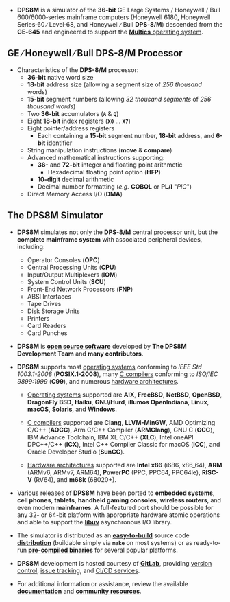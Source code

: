 <!-- SPDX-License-Identifier: ICU
     Copyright (c) 2019-2021 Dean S. Anderson
     Copyright (c) 2022 The DPS8M Development Team
 -->
* **DPS8M** is a simulator of the **36‑bit** GE Large Systems / Honeywell / Bull 600/6000‑series mainframe computers (Honeywell 6180, Honeywell Series‑60 ∕ Level‑68, and Honeywell ∕ Bull **DPS‑8/M**) descended from the **GE‑645** and engineered to support the [**Multics** operating system](https://swenson.org/multics_wiki/).

## GE ∕ Honeywell ∕ Bull DPS-8/M Processor

* Characteristics of the **DPS-8/M** processor:
  * **36-bit** native word size
  * **18-bit** address size (allowing a segment size of *256 thousand* words)
  * **15-bit** segment numbers (allowing *32 thousand segments* of *256 thousand words*)
  * Two **36-bit** accumulators (**`A`** &  **`Q`**)
  * Eight **18-bit** index registers (**`X0`** … **`X7`**)
  * Eight pointer/address registers
    * Each containing a **15-bit** segment number, **18-bit** address, and **6-bit** identifier
  * String manipulation instructions (**move** & **compare**)
  * Advanced mathematical instructions supporting:
    * **36-** and **72-bit** integer and floating point arithmetic
      * Hexadecimal floating point option (**HFP**)
    * **10-digit** decimal arithmetic
    * Decimal number formatting (*e.g.* **COBOL** or **PL/I** "*PIC*")
  * Direct Memory Access I/O (**DMA**)

## The DPS8M Simulator

* **DPS8M** simulates not only the **DPS‑8/M** central processor unit, but the **complete mainframe system** with associated peripheral devices, including:
  * Operator Consoles (**OPC**)
  * Central Processing Units (**CPU**)
  * Input/Output Multiplexers (**IOM**)
  * System Control Units (**SCU**)
  * Front-End Network Processors (**FNP**)
  * ABSI Interfaces
  * Tape Drives
  * Disk Storage Units
  * Printers
  * Card Readers
  * Card Punches

* **DPS8M** is [**open source software**](https://dps8m.gitlab.io/dps8m/License_Information) developed by **The DPS8M Development Team** and **many contributors**.

* **DPS8M** supports most <u>operating systems</u> conforming to *IEEE Std 1003.1-2008* (**POSIX.1-2008**), many <u>C compilers</u> conforming to *ISO/IEC 9899:1999* (**C99**), and numerous <u>hardware architectures</u>.

  * <u>Operating systems</u> supported are **AIX**, **FreeBSD**, **NetBSD**, **OpenBSD**, **DragonFly BSD**, **Haiku**, **GNU/Hurd**, **illumos OpenIndiana**, **Linux**, **macOS**, **Solaris**, and **Windows**.

  * <u>C compilers</u> supported are **Clang**, **LLVM-MinGW**, AMD Optimizing C/C++ (**AOCC**),
    Arm C/C++ Compiler (**ARMClang**), GNU C (**GCC**), IBM Advance Toolchain,
    IBM XL C/C++ (**XLC**), Intel oneAPI DPC++/C++ (**ICX**),
    Intel C++ Compiler Classic for macOS (**ICC**), and Oracle Developer Studio (**SunCC**).

  * <u>Hardware architectures</u> supported are **Intel x86** (i686, x86_64), **ARM** (ARMv6, ARMv7, ARM64), **PowerPC** (PPC, PPC64, PPC64le), **RISC-V** (RV64), and **m68k** (68020+).

* Various releases of **DPS8M** have been ported to **embedded systems**, **cell phones**, **tablets**, **handheld gaming consoles**, **wireless routers**, and even modern **mainframes**.  A full-featured port should be possible for any 32- or 64-bit platform with appropriate hardware atomic operations and able to support the [**libuv**](https://libuv.org/) asynchronous I/O library.

* The simulator is distributed as an [**easy-to-build**](../Documentation/Source_Compilation)
  source code [**distribution**](../Releases) (buildable simply via **`make`** on most systems) or as ready-to-run [**pre-compiled binaries**](../Releases) for several popular platforms.

* **DPS8M** development is hosted courtesy of [**GitLab**](https://gitlab.com/dps8m/dps8m), providing [version control](https://gitlab.com/dps8m/dps8m), [issue tracking](https://gitlab.com/dps8m/dps8m/-/issues), and [CI/CD services](https://gitlab.com/dps8m/dps8m/-/pipelines).

* For additional information or assistance, review the available [**documentation**](../Documentation) and [**community resources**](../Community).
